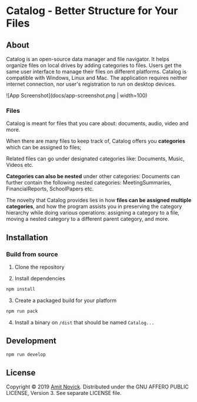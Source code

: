 # Catalog - Better Structure for Your Files
## About

Catalog is an open-source data manager and file navigator. It helps organize files on local drives by adding categories to files. Users get the same user interface to manage their files on different platforms. Catalog is compatible with Windows, Linux and Mac. The application requires neither internet connection, nor user's registration to run on desktop devices.

![App Screenshot](docs/app-screenshot.png | width=100)

### Files

Catalog is meant for files that you care about: documents, audio, video and more.

When there are many files to keep track of, Catalog offers you **categories** which can be assigned to files;

Related files can go under designated categories like: Documents, Music, Videos etc.

**Categories can also be nested** under other categories: Documents can further contain the following nested categories: MeetingSummaries, FinancialReports, SchoolPapers etc.

The novelty that Catalog provides lies in how **files can be assigned multiple categories**, and how the program assists you in preserving the category hierarchy while doing various operations: assigning a category to a file, moving a nested category to a different parent category, and more.

## Installation
### Build from source

1. Clone the repository

2. Install dependencies
```bash
npm install
```

3. Create a packaged build for your platform
```bash
npm run pack
```

4. Install a binary on `/dist` that should be named `Catalog...`

## Development

```bash
npm run develop
```

## License

Copyright © 2019 [Amit Novick](https://amitnovick.netlify.com/). Distributed under the GNU AFFERO PUBLIC LICENSE, Version 3. See separate LICENSE file.
